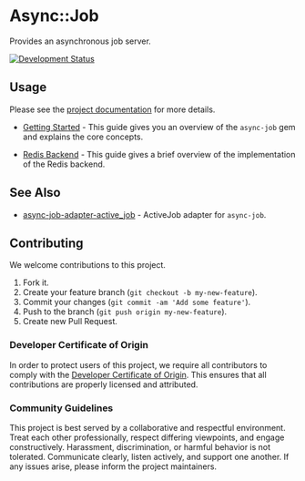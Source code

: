 # Async::Job

Provides an asynchronous job server.

[![Development Status](https://github.com/socketry/async-job/workflows/Test/badge.svg)](https://github.com/socketry/async-job/actions?workflow=Test)

## Usage

Please see the [project documentation](https://socketry.github.io/async-job/) for more details.

  - [Getting Started](https://socketry.github.io/async-job/guides/getting-started/index) - This guide gives you an overview of the `async-job` gem and explains the core concepts.

  - [Redis Backend](https://socketry.github.io/async-job/guides/redis-backend/index) - This guide gives a brief overview of the implementation of the Redis backend.

## See Also

  - [async-job-adapter-active\_job](https://github.com/socketry/async-job-adapter-active_job) - ActiveJob adapter for `async-job`.

## Contributing

We welcome contributions to this project.

1.  Fork it.
2.  Create your feature branch (`git checkout -b my-new-feature`).
3.  Commit your changes (`git commit -am 'Add some feature'`).
4.  Push to the branch (`git push origin my-new-feature`).
5.  Create new Pull Request.

### Developer Certificate of Origin

In order to protect users of this project, we require all contributors to comply with the [Developer Certificate of Origin](https://developercertificate.org/). This ensures that all contributions are properly licensed and attributed.

### Community Guidelines

This project is best served by a collaborative and respectful environment. Treat each other professionally, respect differing viewpoints, and engage constructively. Harassment, discrimination, or harmful behavior is not tolerated. Communicate clearly, listen actively, and support one another. If any issues arise, please inform the project maintainers.
